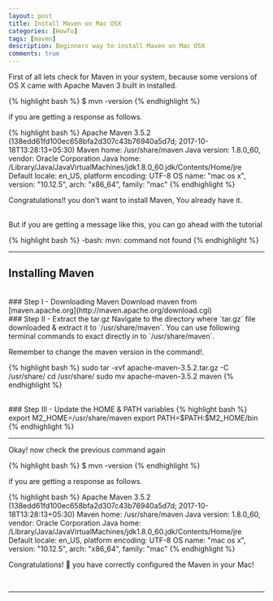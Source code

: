 ```yaml
---
layout: post
title: Install Maven on Mac OSX
categories: [HowTo]
tags: [maven]
description: Beginners way to install Maven on Mac OSX
comments: true
---
```


First of all lets check for Maven in your system, because some versions of OS X came with Apache Maven 3 built in installed.

{% highlight bash %}
$ mvn -version
{% endhighlight %}

if you are getting a response as follows.

{% highlight bash %}
Apache Maven 3.5.2 (138edd61fd100ec658bfa2d307c43b76940a5d7d; 2017-10-18T13:28:13+05:30)
Maven home: /usr/share/maven
Java version: 1.8.0_60, vendor: Oracle Corporation
Java home: /Library/Java/JavaVirtualMachines/jdk1.8.0_60.jdk/Contents/Home/jre
Default locale: en_US, platform encoding: UTF-8
OS name: "mac os x", version: "10.12.5", arch: "x86_64", family: "mac"
{% endhighlight %}

Congratulations!! you don't want to install Maven, You already have it.

<br>
But if you are getting a message like this, you can go ahead with the tutorial

{% highlight bash %}
-bash: mvn: command not found
{% endhighlight %}

--------

## Installing Maven

<br>
### Step I - Downloading Maven
Download maven from [maven.apache.org](http://maven.apache.org/download.cgi)

<br>
### Step II - Extract the tar.gz
Navigate to the directory where `tar.gz` file downloaded & extract it to `/usr/share/maven`. You can use following terminal commands to exact directly in to `/usr/share/maven`.

Remember to change the maven version in the command!.

{% highlight bash %}
sudo tar -xvf apache-maven-3.5.2.tar.gz -C /usr/share/
cd /usr/share/
sudo mv apache-maven-3.5.2 maven
{% endhighlight %}

<br>
### Step III - Update the HOME & PATH variables
{% highlight bash %}
export M2_HOME=/usr/share/maven
export PATH=$PATH:$M2_HOME/bin
{% endhighlight %}


--------

Okay! now check the previous command again

{% highlight bash %}
$ mvn -version
{% endhighlight %}

if you are getting a response as follows.

{% highlight bash %}
Apache Maven 3.5.2 (138edd61fd100ec658bfa2d307c43b76940a5d7d; 2017-10-18T13:28:13+05:30)
Maven home: /usr/share/maven
Java version: 1.8.0_60, vendor: Oracle Corporation
Java home: /Library/Java/JavaVirtualMachines/jdk1.8.0_60.jdk/Contents/Home/jre
Default locale: en_US, platform encoding: UTF-8
OS name: "mac os x", version: "10.12.5", arch: "x86_64", family: "mac"
{% endhighlight %}


Congratulations! 🎉   you have correctly configured the Maven in your Mac!

<br>

--------------
